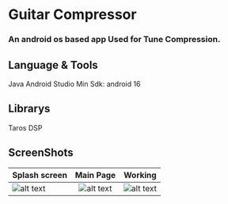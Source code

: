 # Guitar Compressor
 <h3> An android os based app Used for Tune Compression. </3>


## Language & Tools
Java 
Android Studio
Min Sdk: android 16


## Librarys
Taros DSP

## ScreenShots

[splash]: https://github.com/farhansadikgalib/raw/blob/master/Guitar%20Compressor/splash.png
[dashboard]: https://github.com/farhansadikgalib/raw/blob/master/Guitar%20Compressor/mainPage.png
[working]: https://github.com/farhansadikgalib/raw/blob/master/Guitar%20Compressor/while%20working.png


|    Splash screen      |    Main Page  |   Working |
| ------------- |:-------------: |------------- |
|![alt text][splash]  | ![alt text][dashboard] |![alt text][working] |


